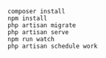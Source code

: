     composer install
    npm install
    php artisan migrate 
    php artisan serve
    npm run watch
    php artisan schedule work
